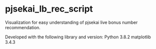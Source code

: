 # pjsekai_lb_rec_script
Visualization for easy understanding of pjsekai live bonus number recommendation.

Developed with the following library and version:
Python 3.8.2
matplotlib 3.4.3
